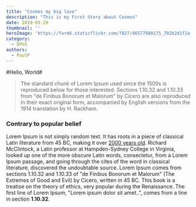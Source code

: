 ```yaml
---
title: "Cosmos my big love"
description: "This is my First Story about Cosmos"
date: 2019-03-29
thumbnail: ''
heroImage: 'https://farm8.staticflickr.com/7827/46577880175_702b2d1f2a.jpg'
category:
  - DPoS
authors: 
  - PaulP
---
```


#Hello, World#

>The standard chunk of Lorem Ipsum used since the 1500s is reproduced below for those interested. Sections 1.10.32 and 1.10.33 from "de Finibus Bonorum et Malorum" by Cicero are also reproduced in their exact original form, accompanied by English versions from the 1914 translation by H. Rackham.

### Contrary to popular belief

Lorem Ipsum is not simply random text. It has roots in a piece of classical Latin literature from 45 BC, making it over [2000 years old](https://twitter.com/crainbf). Richard McClintock, a Latin professor at Hampden-Sydney College in Virginia, looked up one of the more obscure Latin words, consectetur, from a Lorem Ipsum passage, and going through the cites of the word in classical literature, discovered the undoubtable source. Lorem Ipsum comes from sections 1.10.32 and 1.10.33 of "de Finibus Bonorum et Malorum" (The Extremes of Good and Evil) by Cicero, written in 45 BC. This book is a treatise on the theory of ethics, very popular during the Renaissance. The first line of Lorem Ipsum, "Lorem ipsum dolor sit amet..", comes from a line in section **1.10.32**.

